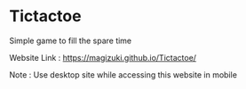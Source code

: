# Tictactoe

Simple game to fill the spare time

Website Link : https://magizuki.github.io/Tictactoe/

Note : Use desktop site while accessing this website in mobile
